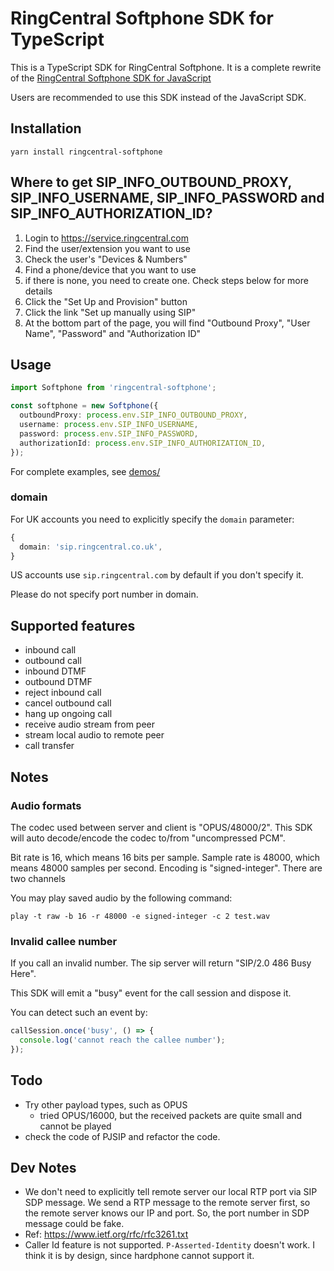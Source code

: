 # RingCentral Softphone SDK for TypeScript

This is a TypeScript SDK for RingCentral Softphone. It is a complete rewrite of the [RingCentral Softphone SDK for JavaScript](https://github.com/ringcentral/ringcentral-softphone-js)

Users are recommended to use this SDK instead of the JavaScript SDK.

## Installation

```
yarn install ringcentral-softphone
```

## Where to get SIP_INFO_OUTBOUND_PROXY, SIP_INFO_USERNAME, SIP_INFO_PASSWORD and SIP_INFO_AUTHORIZATION_ID?

1. Login to https://service.ringcentral.com
2. Find the user/extension you want to use
3. Check the user's "Devices & Numbers"
4. Find a phone/device that you want to use
5. if there is none, you need to create one. Check steps below for more details
6. Click the "Set Up and Provision" button
7. Click the link "Set up manually using SIP"
8. At the bottom part of the page, you will find "Outbound Proxy", "User Name", "Password" and "Authorization ID"

## Usage

```ts
import Softphone from 'ringcentral-softphone';

const softphone = new Softphone({
  outboundProxy: process.env.SIP_INFO_OUTBOUND_PROXY,
  username: process.env.SIP_INFO_USERNAME,
  password: process.env.SIP_INFO_PASSWORD,
  authorizationId: process.env.SIP_INFO_AUTHORIZATION_ID,
});
```

For complete examples, see [demos/](demos/)

### domain

For UK accounts you need to explicitly specify the `domain` parameter:

```ts
{
  domain: 'sip.ringcentral.co.uk',
}
```

US accounts use `sip.ringcentral.com` by default if you don't specify it.

Please do not specify port number in domain.

## Supported features

- inbound call
- outbound call
- inbound DTMF
- outbound DTMF
- reject inbound call
- cancel outbound call
- hang up ongoing call
- receive audio stream from peer
- stream local audio to remote peer
- call transfer

## Notes

### Audio formats

The codec used between server and client is "OPUS/48000/2".
This SDK will auto decode/encode the codec to/from "uncompressed PCM".

Bit rate is 16, which means 16 bits per sample.
Sample rate is 48000, which means 48000 samples per second.
Encoding is "signed-integer".
There are two channels

You may play saved audio by the following command:

```
play -t raw -b 16 -r 48000 -e signed-integer -c 2 test.wav
```

### Invalid callee number

If you call an invalid number. The sip server will return "SIP/2.0 486 Busy Here".

This SDK will emit a "busy" event for the call session and dispose it.

You can detect such an event by:

```ts
callSession.once('busy', () => {
  console.log('cannot reach the callee number');
});
```

## Todo

- Try other payload types, such as OPUS
  - tried OPUS/16000, but the received packets are quite small and cannot be played
- check the code of PJSIP and refactor the code.

## Dev Notes

- We don't need to explicitly tell remote server our local RTP port via SIP SDP message. We send a RTP message to the remote server first, so the remote server knows our IP and port. So, the port number in SDP message could be fake.
- Ref: https://www.ietf.org/rfc/rfc3261.txt
- Caller Id feature is not supported. `P-Asserted-Identity` doesn't work. I think it is by design, since hardphone cannot support it.

